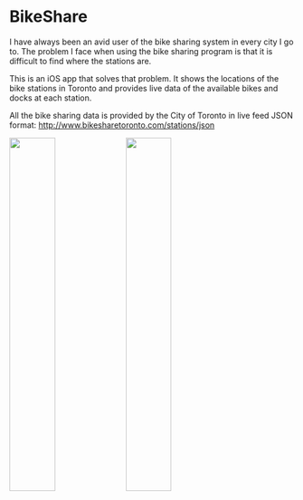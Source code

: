 # BikeShare

I have always been an avid user of the bike sharing system in every city I go to. The problem I face when using the bike sharing program is that it is difficult to find where the stations are.

This is an iOS app that solves that problem. It shows the locations of the bike stations in Toronto and provides live data of the available bikes and docks at each station.

All the bike sharing data is provided by the City of Toronto in live feed JSON format: http://www.bikesharetoronto.com/stations/json

<a href="url"><img src="http://nganthony.github.io/images/bike_share_2.jpg" height="40%" width="40%" ></a>
<a href="url"><img src="http://nganthony.github.io/images/bike_share_1.jpg" height="40%" width="40%" ></a>

